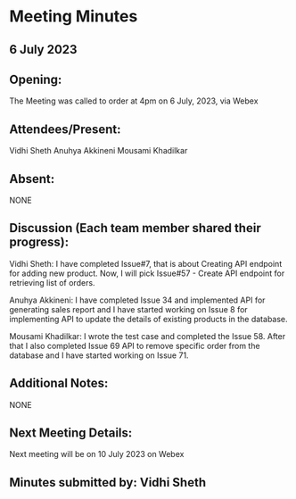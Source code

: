 # Meeting Minutes 

## 6 July 2023

## Opening:
The Meeting was called to order at 4pm on 6 July, 2023, via Webex

## Attendees/Present:
Vidhi Sheth
Anuhya Akkineni
Mousami Khadilkar

## Absent:
NONE

## Discussion (Each team member shared their progress):

Vidhi Sheth:
I have completed Issue#7, that is about Creating API endpoint for adding new product. Now, I will pick Issue#57 - Create API endpoint for retrieving list of orders.

Anuhya Akkineni:
I have completed Issue 34 and implemented API for generating sales report and I have started working on Issue 8 for implementing API to update the details of existing products in the database.

Mousami Khadilkar:
I wrote the test case and completed the Issue 58. After that I also completed Issue 69 API to remove specific order from the database and I have started working on Issue 71.

## Additional Notes:
NONE

## Next Meeting Details:
Next meeting will be on 10 July 2023 on Webex

## Minutes submitted by:  Vidhi Sheth
